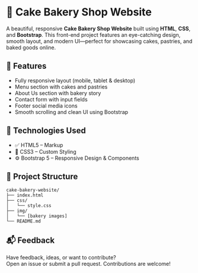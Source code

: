 
# 🍰 Cake Bakery Shop Website

A beautiful, responsive **Cake Bakery Shop Website** built using **HTML**, **CSS**, and **Bootstrap**. This front-end project features an eye-catching design, smooth layout, and modern UI—perfect for showcasing cakes, pastries, and baked goods online.


## 🚀 Features

- Fully responsive layout (mobile, tablet & desktop)
- Menu section with cakes and pastries
- About Us section with bakery story
- Contact form with input fields
- Footer social media icons
- Smooth scrolling and clean UI using Bootstrap

## 🔧 Technologies Used

- ✅ HTML5 – Markup
- 🎨 CSS3 – Custom Styling
- ⚙️ Bootstrap 5 – Responsive Design & Components

## 📁 Project Structure

```
cake-bakery-website/
├── index.html
├── css/
│   └── style.css
├── img/
│   └── [bakery images]
└── README.md
```



## 📬 Feedback

Have feedback, ideas, or want to contribute?  
Open an issue or submit a pull request. Contributions are welcome!

